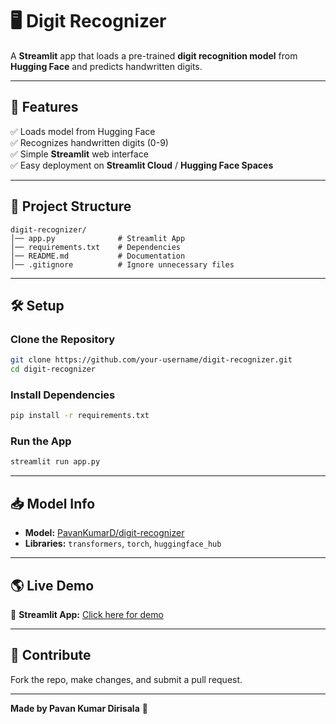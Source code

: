 
# 🖥️ Digit Recognizer  

A **Streamlit** app that loads a pre-trained **digit recognition model** from **Hugging Face** and predicts handwritten digits.  

---

## 🚀 Features  

✅ Loads model from Hugging Face  
✅ Recognizes handwritten digits (0-9)  
✅ Simple **Streamlit** web interface  
✅ Easy deployment on **Streamlit Cloud** / **Hugging Face Spaces**  

---

## 📂 Project Structure  

```plaintext
digit-recognizer/
│── app.py              # Streamlit App  
│── requirements.txt    # Dependencies  
│── README.md           # Documentation  
│── .gitignore          # Ignore unnecessary files  
```

---

## 🛠️ Setup  

### Clone the Repository  
```sh
git clone https://github.com/your-username/digit-recognizer.git
cd digit-recognizer
```

### Install Dependencies  
```sh
pip install -r requirements.txt
```

### Run the App  
```sh
streamlit run app.py
```

---

## 📥 Model Info  

- **Model:** [PavanKumarD/digit-recognizer](https://huggingface.co/PavanKumarD/digit-recognizer)  
- **Libraries:** `transformers`, `torch`, `huggingface_hub`  

---

## 🌎 Live Demo  

🔗 **Streamlit App:** [Click here for demo](https://ai-digit-recognition-mzzyefjfittj6xypadrrmz.streamlit.app/)  

---

## 🤝 Contribute  

Fork the repo, make changes, and submit a pull request.  

---

**Made by Pavan Kumar Dirisala** 🚀
